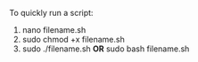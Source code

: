 To quickly run a script:
1. nano filename.sh
2. sudo chmod +x filename.sh
3. sudo ./filename.sh **OR** sudo bash filename.sh
